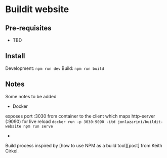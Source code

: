 # Buildit website

## Pre-requisites

- TBD

## Install
Development: `npm run dev`
Build: `npm run build`

## Notes
Some notes to be added

- Docker

exposes port :3030 from container to the client which maps http-server (:9090) for live reload
`docker run -p 3030:9090 -itd jonlazarini/buildit-website npm run serve`


-
Build process inspired by [how to use NPM as a build tool][post] from Keith Cirkel.

